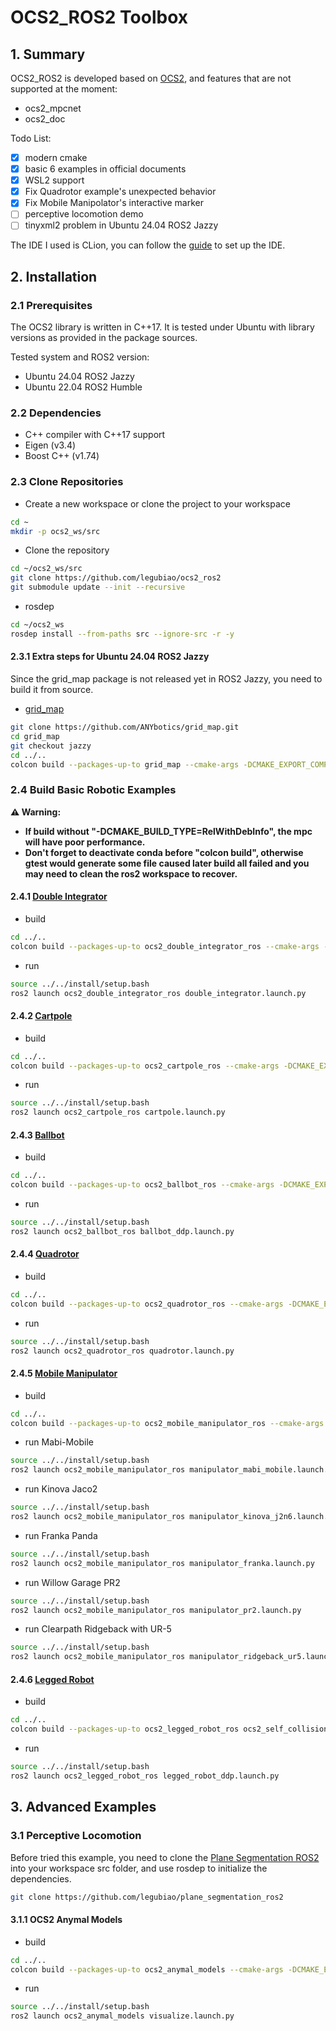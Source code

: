 # OCS2_ROS2 Toolbox

## 1. Summary
OCS2_ROS2 is developed based on [OCS2](https://github.com/leggedrobotics/ocs2), and features that are not supported at the moment:

* ocs2_mpcnet
* ocs2_doc

Todo List:
- [x] modern cmake
- [x] basic 6 examples in official documents
- [x] WSL2 support
- [x] Fix Quadrotor example's unexpected behavior
- [x] Fix Mobile Manipolator's interactive marker
- [ ] perceptive locomotion demo
- [ ] tinyxml2 problem in Ubuntu 24.04 ROS2 Jazzy

The IDE I used is CLion, you can follow the [guide](https://www.jetbrains.com/help/clion/ros2-tutorial.html) to set up the IDE.

## 2. Installation
### 2.1 Prerequisites
The OCS2 library is written in C++17. It is tested under Ubuntu with library versions as provided in the package sources.

Tested system and ROS2 version:
* Ubuntu 24.04 ROS2 Jazzy
* Ubuntu 22.04 ROS2 Humble

### 2.2 Dependencies
* C++ compiler with C++17 support
* Eigen (v3.4)
* Boost C++ (v1.74)

### 2.3 Clone Repositories
* Create a new workspace or clone the project to your workspace
```bash
cd ~
mkdir -p ocs2_ws/src
```
* Clone the repository

```bash
cd ~/ocs2_ws/src
git clone https://github.com/legubiao/ocs2_ros2
git submodule update --init --recursive
```
* rosdep
```bash
cd ~/ocs2_ws
rosdep install --from-paths src --ignore-src -r -y
```

#### 2.3.1 Extra steps for Ubuntu 24.04 ROS2 Jazzy
Since the grid_map package is not released yet in ROS2 Jazzy, you need to build it from source. 
* [grid_map](https://github.com/ANYbotics/grid_map)
```bash
git clone https://github.com/ANYbotics/grid_map.git
cd grid_map
git checkout jazzy
cd ../..
colcon build --packages-up-to grid_map --cmake-args -DCMAKE_EXPORT_COMPILE_COMMANDS=ON -DCMAKE_BUILD_TYPE=RelWithDebInfo
```
### 2.4 Build Basic Robotic Examples
**⚠️ Warning:**

* **If build without "-DCMAKE_BUILD_TYPE=RelWithDebInfo", the mpc will have poor performance.**
* **Don't forget to deactivate conda before "colcon build", otherwise gtest would generate some file caused later build all failed and you may need to clean the ros2 workspace to recover.**


#### 2.4.1 [Double Integrator](https://leggedrobotics.github.io/ocs2/robotic_examples.html#double-integrator)

* build
```bash
cd ../..
colcon build --packages-up-to ocs2_double_integrator_ros --cmake-args -DCMAKE_EXPORT_COMPILE_COMMANDS=ON -DCMAKE_BUILD_TYPE=RelWithDebInfo
```
* run
```bash
source ../../install/setup.bash
ros2 launch ocs2_double_integrator_ros double_integrator.launch.py
```

#### 2.4.2 [Cartpole](https://leggedrobotics.github.io/ocs2/robotic_examples.html#cartpole)

* build
```bash
cd ../..
colcon build --packages-up-to ocs2_cartpole_ros --cmake-args -DCMAKE_EXPORT_COMPILE_COMMANDS=ON -DCMAKE_BUILD_TYPE=RelWithDebInfo
```
* run
```bash
source ../../install/setup.bash
ros2 launch ocs2_cartpole_ros cartpole.launch.py
```


#### 2.4.3 [Ballbot](https://leggedrobotics.github.io/ocs2/robotic_examples.html#ballbot)

* build
```bash
cd ../..
colcon build --packages-up-to ocs2_ballbot_ros --cmake-args -DCMAKE_EXPORT_COMPILE_COMMANDS=ON -DCMAKE_BUILD_TYPE=RelWithDebInfo
```
* run
```bash
source ../../install/setup.bash
ros2 launch ocs2_ballbot_ros ballbot_ddp.launch.py
```

#### 2.4.4 [Quadrotor](https://leggedrobotics.github.io/ocs2/robotic_examples.html#quadrotor)

* build
```bash
cd ../..
colcon build --packages-up-to ocs2_quadrotor_ros --cmake-args -DCMAKE_EXPORT_COMPILE_COMMANDS=ON -DCMAKE_BUILD_TYPE=RelWithDebInfo
```
* run
```bash
source ../../install/setup.bash
ros2 launch ocs2_quadrotor_ros quadrotor.launch.py
```

#### 2.4.5 [Mobile Manipulator](https://leggedrobotics.github.io/ocs2/robotic_examples.html#mobile-manipulator)

* build
```bash
cd ../..
colcon build --packages-up-to ocs2_mobile_manipulator_ros --cmake-args -DCMAKE_EXPORT_COMPILE_COMMANDS=ON -DCMAKE_BUILD_TYPE=RelWithDebInfo
```
* run Mabi-Mobile
```bash
source ../../install/setup.bash
ros2 launch ocs2_mobile_manipulator_ros manipulator_mabi_mobile.launch.py
```
* run Kinova Jaco2
```bash
source ../../install/setup.bash
ros2 launch ocs2_mobile_manipulator_ros manipulator_kinova_j2n6.launch.py
```
* run Franka Panda
```bash
source ../../install/setup.bash
ros2 launch ocs2_mobile_manipulator_ros manipulator_franka.launch.py
```
* run Willow Garage PR2
```bash
source ../../install/setup.bash
ros2 launch ocs2_mobile_manipulator_ros manipulator_pr2.launch.py
```
* run Clearpath Ridgeback with UR-5
```bash
source ../../install/setup.bash
ros2 launch ocs2_mobile_manipulator_ros manipulator_ridgeback_ur5.launch.py 
```


#### 2.4.6 [Legged Robot](https://leggedrobotics.github.io/ocs2/robotic_examples.html#legged-robot)
* build
```bash
cd ../..
colcon build --packages-up-to ocs2_legged_robot_ros ocs2_self_collision_visualization --cmake-args -DCMAKE_EXPORT_COMPILE_COMMANDS=ON -DCMAKE_BUILD_TYPE=RelWithDebInfo
```
* run
```bash
source ../../install/setup.bash
ros2 launch ocs2_legged_robot_ros legged_robot_ddp.launch.py
```

## 3. Advanced Examples

### 3.1 Perceptive Locomotion

Before tried this example, you need to clone the [Plane Segmentation ROS2](https://github.com/legubiao/plane_segmentation_ros2) into your workspace src folder, and use rosdep to initialize the dependencies.
```bash
git clone https://github.com/legubiao/plane_segmentation_ros2
```

#### 3.1.1 OCS2 Anymal Models 
* build
```bash
cd ../..
colcon build --packages-up-to ocs2_anymal_models --cmake-args -DCMAKE_EXPORT_COMPILE_COMMANDS=ON -DCMAKE_BUILD_TYPE=RelWithDebInfo
```
* run
```bash
source ../../install/setup.bash
ros2 launch ocs2_anymal_models visualize.launch.py
```